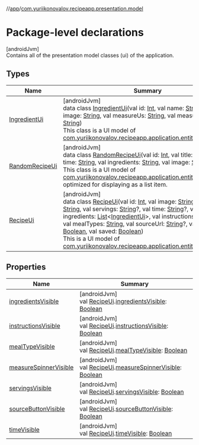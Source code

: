 //[app](../../index.md)/[com.yuriikonovalov.recipeapp.presentation.model](index.md)

# Package-level declarations

[androidJvm]\
Contains all of the presentation model classes (ui) of the application.

## Types

| Name | Summary |
|---|---|
| [IngredientUi](-ingredient-ui/index.md) | [androidJvm]<br>data class [IngredientUi](-ingredient-ui/index.md)(val id: [Int](https://kotlinlang.org/api/latest/jvm/stdlib/kotlin/-int/index.html), val name: [String](https://kotlinlang.org/api/latest/jvm/stdlib/kotlin/-string/index.html), val image: [String](https://kotlinlang.org/api/latest/jvm/stdlib/kotlin/-string/index.html), val measureUs: [String](https://kotlinlang.org/api/latest/jvm/stdlib/kotlin/-string/index.html), val measureMetric: [String](https://kotlinlang.org/api/latest/jvm/stdlib/kotlin/-string/index.html))<br>This class is a UI model of [com.yuriikonovalov.recipeapp.application.entities.Ingredient](../com.yuriikonovalov.recipeapp.application.entities/-ingredient/index.md). |
| [RandomRecipeUi](-random-recipe-ui/index.md) | [androidJvm]<br>data class [RandomRecipeUi](-random-recipe-ui/index.md)(val id: [Int](https://kotlinlang.org/api/latest/jvm/stdlib/kotlin/-int/index.html), val title: [String](https://kotlinlang.org/api/latest/jvm/stdlib/kotlin/-string/index.html), val time: [String](https://kotlinlang.org/api/latest/jvm/stdlib/kotlin/-string/index.html), val ingredients: [String](https://kotlinlang.org/api/latest/jvm/stdlib/kotlin/-string/index.html), val image: [String](https://kotlinlang.org/api/latest/jvm/stdlib/kotlin/-string/index.html)?)<br>This class is a UI model of [com.yuriikonovalov.recipeapp.application.entities.Recipe](../com.yuriikonovalov.recipeapp.application.entities/-recipe/index.md) optimized for displaying as a list item. |
| [RecipeUi](-recipe-ui/index.md) | [androidJvm]<br>data class [RecipeUi](-recipe-ui/index.md)(val id: [Int](https://kotlinlang.org/api/latest/jvm/stdlib/kotlin/-int/index.html), val image: [String](https://kotlinlang.org/api/latest/jvm/stdlib/kotlin/-string/index.html)?, val title: [String](https://kotlinlang.org/api/latest/jvm/stdlib/kotlin/-string/index.html), val servings: [String](https://kotlinlang.org/api/latest/jvm/stdlib/kotlin/-string/index.html)?, val time: [String](https://kotlinlang.org/api/latest/jvm/stdlib/kotlin/-string/index.html)?, val ingredients: [List](https://kotlinlang.org/api/latest/jvm/stdlib/kotlin.collections/-list/index.html)&lt;[IngredientUi](-ingredient-ui/index.md)&gt;, val instructions: [Spanned](https://developer.android.com/reference/kotlin/android/text/Spanned.html)?, val mealTypes: [String](https://kotlinlang.org/api/latest/jvm/stdlib/kotlin/-string/index.html), val sourceUrl: [String](https://kotlinlang.org/api/latest/jvm/stdlib/kotlin/-string/index.html)?, val vegetarian: [Boolean](https://kotlinlang.org/api/latest/jvm/stdlib/kotlin/-boolean/index.html), val saved: [Boolean](https://kotlinlang.org/api/latest/jvm/stdlib/kotlin/-boolean/index.html))<br>This is a UI model of [com.yuriikonovalov.recipeapp.application.entities.Recipe](../com.yuriikonovalov.recipeapp.application.entities/-recipe/index.md). |

## Properties

| Name | Summary |
|---|---|
| [ingredientsVisible](ingredients-visible.md) | [androidJvm]<br>val [RecipeUi](-recipe-ui/index.md).[ingredientsVisible](ingredients-visible.md): [Boolean](https://kotlinlang.org/api/latest/jvm/stdlib/kotlin/-boolean/index.html) |
| [instructionsVisible](instructions-visible.md) | [androidJvm]<br>val [RecipeUi](-recipe-ui/index.md).[instructionsVisible](instructions-visible.md): [Boolean](https://kotlinlang.org/api/latest/jvm/stdlib/kotlin/-boolean/index.html) |
| [mealTypeVisible](meal-type-visible.md) | [androidJvm]<br>val [RecipeUi](-recipe-ui/index.md).[mealTypeVisible](meal-type-visible.md): [Boolean](https://kotlinlang.org/api/latest/jvm/stdlib/kotlin/-boolean/index.html) |
| [measureSpinnerVisible](measure-spinner-visible.md) | [androidJvm]<br>val [RecipeUi](-recipe-ui/index.md).[measureSpinnerVisible](measure-spinner-visible.md): [Boolean](https://kotlinlang.org/api/latest/jvm/stdlib/kotlin/-boolean/index.html) |
| [servingsVisible](servings-visible.md) | [androidJvm]<br>val [RecipeUi](-recipe-ui/index.md).[servingsVisible](servings-visible.md): [Boolean](https://kotlinlang.org/api/latest/jvm/stdlib/kotlin/-boolean/index.html) |
| [sourceButtonVisible](source-button-visible.md) | [androidJvm]<br>val [RecipeUi](-recipe-ui/index.md).[sourceButtonVisible](source-button-visible.md): [Boolean](https://kotlinlang.org/api/latest/jvm/stdlib/kotlin/-boolean/index.html) |
| [timeVisible](time-visible.md) | [androidJvm]<br>val [RecipeUi](-recipe-ui/index.md).[timeVisible](time-visible.md): [Boolean](https://kotlinlang.org/api/latest/jvm/stdlib/kotlin/-boolean/index.html) |
